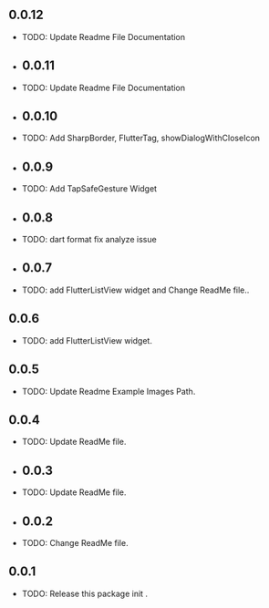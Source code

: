## 0.0.12
* TODO: Update Readme File Documentation

* ## 0.0.11
* TODO: Update Readme File Documentation

* ## 0.0.10
* TODO: Add SharpBorder, FlutterTag, showDialogWithCloseIcon

* ## 0.0.9
* TODO: Add TapSafeGesture Widget

* ## 0.0.8
* TODO: dart format fix analyze issue

* ## 0.0.7
* TODO: add FlutterListView widget and Change ReadMe file..

## 0.0.6
* TODO: add FlutterListView widget.

## 0.0.5
* TODO: Update Readme Example Images Path.

## 0.0.4
* TODO: Update ReadMe file.

* ## 0.0.3
* TODO: Update ReadMe file.

* ## 0.0.2
* TODO: Change ReadMe file.

## 0.0.1
* TODO: Release this package init .

